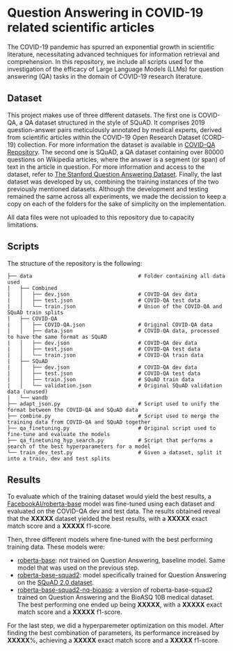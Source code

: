 # Question Answering in COVID-19 related scientific articles
The COVID-19 pandemic has spurred an exponential growth in scientific literature, necessitating advanced techniques for information retrieval and comprehension. In this repository, we include all scripts used for the investigation of the efficacy of Large Language Models (LLMs) for question answering (QA) tasks in the domain of COVID-19 research literature. 

## Dataset
This project makes use of three different datasets. The first one is COVID-QA, a QA dataset structured in the style of SQuAD. It comprises 2019 question-answer pairs meticulously annotated by medical experts, derived from scientific articles within the COVID-19 Open Research Dataset (CORD-19) collection. For more information the dataset is available in [COVID-QA Repository](https://github.com/deepset-ai/COVID-QA). The second one is SQuAD, a QA dataset containing over 80000 questions on Wikipedia articles, where the answer is a segment (or span) of text in the article in question. For more information and access to the dataset, refer to [The Stanford Question Answering Dataset](https://rajpurkar.github.io/SQuAD-explorer/). Finally, the last dataset was developed by us, combining the training instances of the two previously mentioned datasets. Although the development and testing remained the same across all experiments, we made the decission to keep a copy on each of the folders for the sake of simplicity on the implementation.

All data files were not uploaded to this repository due to capacity limitations.

## Scripts

The structure of the repository is the following:
                                                               
    ├── data                                  # Folder containing all data used
    |   ├── Combined
    |   │   ├── dev.json                      # COVID-QA dev data 
    |   │   ├── test.json                     # COVID-QA test data
    |   │   └── train.json                    # Union of the COVID-QA and SQuAD train splits
    |   ├── COVID-QA
    |   │   ├── COVID-QA.json                 # Original COVID-QA data
    |   │   ├── data.json                     # COVID-QA data, processed to have the same format as SQuAD
    |   │   ├── dev.json                      # COVID-QA dev data
    |   │   ├── test.json                     # COVID-QA test data
    |   │   └── train.json                    # COVID-QA train data
    |   ├── SQuAD
    |   │   ├── dev.json                      # COVID-QA dev data
    |   │   ├── test.json                     # COVID-QA test data 
    |   │   ├── train.json                    # SQuAD train data
    |   │   └── validation.json               # Original SQuAD validation data (unused)
    |   └── wandb
    ├── adapt_json.py                         # Script used to unify the format between the COVID-QA and SQuAD data
    ├── combine.py                            # Script used to merge the training data from COVID-QA and SQuAD together
    ├── qa_finetuning.py                      # Original script used to fine-tune and evaluate the models
    ├── qa_finetuning_hyp_search.py           # Script that performs a search of the best hyperparameters for a model
    └── train_dev_test.py                     # Given a dataset, split it into a train, dev and test splits                               

## Results

To evaluate which of the training dataset would yield the best results, a [FacebookAI/roberta-base](https://huggingface.co/) model was fine-tuned using each dataset and evaluated on the COVID-QA dev and test data. The results obtained reveal that the **XXXXX** dataset yielded the best results, with a **XXXXX** exact match score and a **XXXXX** f1-score.

Then, three different models where fine-tuned with the best performing training data. These models were: 
* [roberta-base](https://huggingface.co/FacebookAI/roberta-base): not trained on Question Answering, baseline model. Same model that was used on the previous step.
* [roberta-base-squad2](https://huggingface.co/deepset/roberta-base-squad2): model specifically trained for Question Answering on the [SQuAD 2.0 dataset](https://huggingface.co/datasets/rajpurkar/squad_v2).
* [roberta-base-squad2-nq-bioasq](https://huggingface.co/scite/roberta-base-squad2-nq-bioasq): a version of roberta-base-squad2 trained on Question Answering and the BioASQ 10B medical dataset.
The best performing one ended up being **XXXXX**, with a **XXXXX** exact match score and a **XXXXX** f1-score.

For the last step, we did a hyperparemeter optimization on this model. After finding the best combination of parameters, its performance increased by **XXXXX**%, achieving a **XXXXX** exact match score and a **XXXXX** f1-score.
